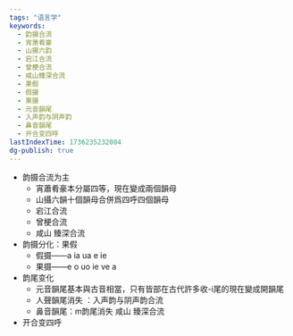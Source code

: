 ```yaml
---
tags: "语言学"
keywords:
  - 韵摄合流
  - 宵萧肴豪
  - 山摄六韵
  - 宕江合流
  - 曾梗合流
  - 咸山臻深合流
  - 果假
  - 假摄
  - 果摄
  - 元音韻尾
  - 入声韵与阴声韵
  - 鼻音韻尾
  - 开合变四呼
lastIndexTime: 1736235232084
dg-publish: true
---
```

- 韵摄合流为主
	- 宵蕭肴豪本分屬四等，現在變成兩個韻母
	- 山攝六韻十個韻母合併爲四呼四個韻母
	- 宕江合流
	- 曾梗合流
	- 咸山 臻深合流
- 韵摄分化：果假
	- 假摄——a ia ua e ie
	- 果摄——e o uo ie ve a
- 韵尾变化
	- 元音韻尾基本與古音相當，只有皆部在古代許多收-i尾的現在變成開韻尾
	- 人聲韻尾消失 ：入声韵与阴声韵合流
	- 鼻音韻尾：m韵尾消失 咸山 臻深合流
- 开合变四呼